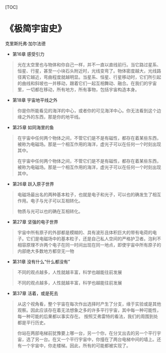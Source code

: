 [TOC]

# 《极简宇宙史》
克里斯托弗·加尔法德

* 第16章 感受引力
> 光在太空里也与物体和你自己一样，并不一直以直线前行。当它路过星系、恒星、行星，甚至一小块石头附近时，光线变弯了。物体密度越大，光线路径离它越近，弯曲程度就越明显。当星系、恒星、行星移动时，它们所引起的曲线和斜坡也一并移动，跟着它们一起互相舞动、融合。在我们的宇宙里，一切都在移动，所有地方，所有事物，包括宇宙构造本身。
 
* 第18章 宇宙地平线之外
> 你是你所能看见的海洋的中心，或者你的可见海洋中心。你无法看到这个边缘之外的东西，那是你的地平线。 

* 第25章 如同海里的鱼
> 在宇宙中任何两个物体之间，不管它们是不是有磁性，都存在着某些东西，被称为电磁场。那是一个相互作用的海洋，虚光子可以在任何一个时刻出现其中。
> 
> 在宇宙中任何两个物体之间，不管它们是不是有磁性，都存在着某些东西，被称为电磁场。那是一个相互作用的海洋，虚光子可以在任何一个时刻出现其中。 

* 第26章 跃入原子世界
> 电磁场最出名的两种基本粒子，也就是电子和光子，可以也的确发生了相互作用。电子与光子可以互相转化。
> 
> 物质与光可以也的确在互相转化。 

* 第27章 坚强的电子世界
> 宇宙中所有原子的外部都是模糊的、具有波形且体积巨大的带有电荷的电子。它们是电磁场中的基本粒子，还是自己私人空间的严格护卫者。泡利不相容原理不许两个电子在同一时间出现在同一地点，即使宇宙中所有原子的内部绝大多数地方都空无一物

* 第31章 没有什么“什么都没有”
> 不同的观点越多，人性就越丰富，科学也越能往前发展
> 
> 不同的观点越多，人性就越丰富，科学也越能往前发展

* 第37章 活着，或是死去
> 从这个视角看，整个宇宙在每次作出选择时产生了分支，缘于实验或是其他观察。因此应该存在着无法想象之多的许多平行宇宙，其中每一种可能性，每一种可能的后果都以事实存在。  按照艾弗雷特的看法，我们的周围到处都是平行历史。 
> 
> 你站在两部电梯前犹豫要上哪一台，另一个你，在分叉出去的另一个平行宇宙，选了另一台。在又一个平行宇宙中，你撞在了两台电梯中间的墙上。还有一个宇宙中，你走楼梯。因此，所有的可能都被实现了。 